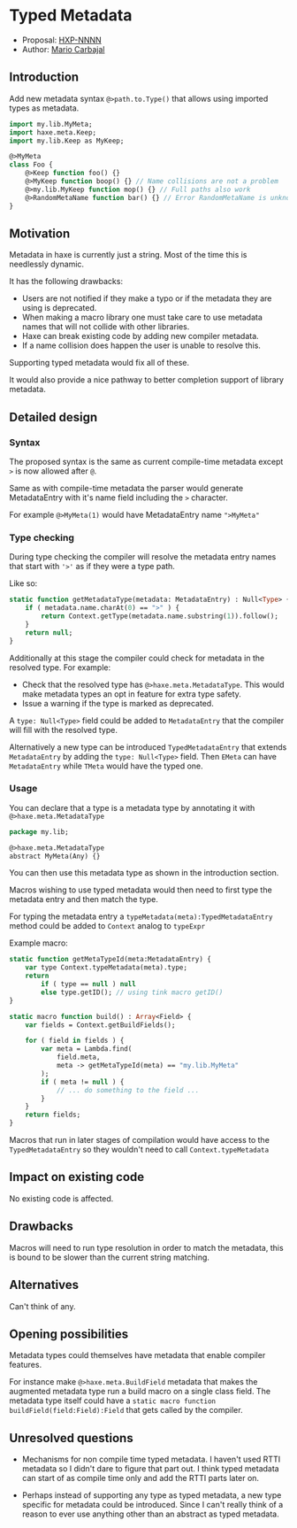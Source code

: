 # Typed Metadata

* Proposal: [HXP-NNNN](NNNN-typed-metadata.md)
* Author: [Mario Carbajal](https://github.com/basro)

## Introduction

Add new metadata syntax `@>path.to.Type()` that allows using imported types as metadata.

```haxe
import my.lib.MyMeta;
import haxe.meta.Keep;
import my.lib.Keep as MyKeep;

@>MyMeta
class Foo {
	@>Keep function foo() {}
	@>MyKeep function boop() {} // Name collisions are not a problem
	@>my.lib.MyKeep function mop() {} // Full paths also work
	@>RandomMetaName function bar() {} // Error RandomMetaName is unknown
}
```

## Motivation

Metadata in haxe is currently just a string. Most of the time this is needlessly dynamic.

It has the following drawbacks:
* Users are not notified if they make a typo or if the metadata they are using is deprecated.
* When making a macro library one must take care to use metadata names that will not collide with other libraries.
* Haxe can break existing code by adding new compiler metadata.
* If a name collision does happen the user is unable to resolve this.

Supporting typed metadata would fix all of these.

It would also provide a nice pathway to better completion support of library metadata.


## Detailed design

### Syntax

The proposed syntax is the same as current compile-time metadata except `>` is now allowed after `@`.

Same as with compile-time metadata the parser would generate MetadataEntry with it's name field including the `>` character.

For example `@>MyMeta(1)` would have MetadataEntry name `">MyMeta"`

### Type checking

During type checking the compiler will resolve the metadata entry names that start with `'>'` as if they were a type path.

Like so:
```haxe
static function getMetadataType(metadata: MetadataEntry) : Null<Type> {
	if ( metadata.name.charAt(0) == ">" ) {
		return Context.getType(metadata.name.substring(1)).follow();
	}
	return null;
}
```

Additionally at this stage the compiler could check for metadata in the resolved type. For example:
* Check that the resolved type has `@>haxe.meta.MetadataType`. This would make metadata types an opt in feature for extra type safety.
* Issue a warning if the type is marked as deprecated.

A `type: Null<Type>` field could be added to `MetadataEntry` that the compiler will fill with the resolved type.

Alternatively a new type can be introduced `TypedMetadataEntry` that extends `MetadataEntry` by adding the `type: Null<Type>` field. Then `EMeta` can have `MetadataEntry` while `TMeta` would have the typed one.

### Usage

You can declare that a type is a metadata type by annotating it with `@>haxe.meta.MetadataType`

```haxe
package my.lib;

@>haxe.meta.MetadataType
abstract MyMeta(Any) {}
```

You can then use this metadata type as shown in the introduction section.

Macros wishing to use typed metadata would then need to first type the metadata entry and then match the type.

For typing the metadata entry a `typeMetadata(meta):TypedMetadataEntry` method could be added to `Context` analog to `typeExpr`

Example macro:
```haxe
static function getMetaTypeId(meta:MetadataEntry) {
	var type Context.typeMetadata(meta).type;
	return
		if ( type == null ) null
		else type.getID(); // using tink macro getID()
}

static macro function build() : Array<Field> {
	var fields = Context.getBuildFields();

	for ( field in fields ) {
		var meta = Lambda.find(
			field.meta,
			meta -> getMetaTypeId(meta) == "my.lib.MyMeta"
		);
		if ( meta != null ) {
			// ... do something to the field ...
		}
	}
	return fields;
}
```

Macros that run in later stages of compilation would have access to the `TypedMetadataEntry` so they wouldn't need to call `Context.typeMetadata`

## Impact on existing code

No existing code is affected.

## Drawbacks

Macros will need to run type resolution in order to match the metadata, this is bound to be slower than the current string matching.

## Alternatives

Can't think of any.

## Opening possibilities

Metadata types could themselves have metadata that enable compiler features.

For instance make `@>haxe.meta.BuildField` metadata that makes the augmented metadata type run a build macro on a single class field. The metadata type itself could have a `static macro function buildField(field:Field):Field` that gets called by the compiler.

## Unresolved questions

* Mechanisms for non compile time typed metadata. I haven't used RTTI metadata so I didn't dare to figure that part out. I think typed metadata can start of as compile time only and add the RTTI parts later on.

* Perhaps instead of supporting any type as typed metadata, a new type specific for metadata could be introduced. Since I can't really think of a reason to ever use anything other than an abstract as typed metadata.
